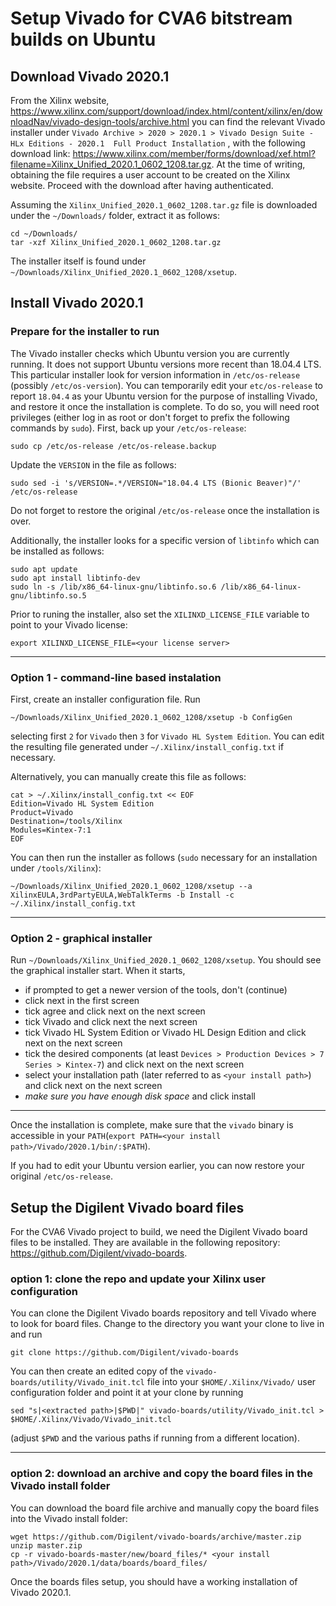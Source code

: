 # Setup Vivado for CVA6 bitstream builds on Ubuntu

## Download Vivado 2020.1

From the Xilinx website, https://www.xilinx.com/support/download/index.html/content/xilinx/en/downloadNav/vivado-design-tools/archive.html
you can find the relevant Vivado installer under
`Vivado Archive > 2020 > 2020.1 > Vivado Design Suite - HLx Editions - 2020.1  Full Product Installation`
, with the following download link:
https://www.xilinx.com/member/forms/download/xef.html?filename=Xilinx_Unified_2020.1_0602_1208.tar.gz.
At the time of writing, obtaining the file requires a user account to be created
on the Xilinx website. Proceed with the download after having authenticated.

Assuming the `Xilinx_Unified_2020.1_0602_1208.tar.gz` file is downloaded under the `~/Downloads/` folder, extract it as follows:
```
cd ~/Downloads/
tar -xzf Xilinx_Unified_2020.1_0602_1208.tar.gz
```
The installer itself is found under `~/Downloads/Xilinx_Unified_2020.1_0602_1208/xsetup`.

## Install Vivado 2020.1

### Prepare for the installer to run

The Vivado installer checks which Ubuntu version you are currently running. It
does not support Ubuntu versions more recent than 18.04.4 LTS. This particular
installer look for version information in `/etc/os-release` (possibly `/etc/os-version`).
You can temporarily edit your `etc/os-release` to report `18.04.4` as your
Ubuntu version for the purpose of installing Vivado, and restore it once the installation
is complete. To do so, you will need root privileges (either log in as root or
don't forget to prefix the following commands by `sudo`). First, back up your `/etc/os-release`:
```
sudo cp /etc/os-release /etc/os-release.backup
```
Update the `VERSION` in the file as follows:
```
sudo sed -i 's/VERSION=.*/VERSION="18.04.4 LTS (Bionic Beaver)"/' /etc/os-release
```
Do not forget to restore the  original `/etc/os-release` once the installation is over.

Additionally, the installer looks for a specific version of `libtinfo` which can be installed as follows:
```
sudo apt update
sudo apt install libtinfo-dev
sudo ln -s /lib/x86_64-linux-gnu/libtinfo.so.6 /lib/x86_64-linux-gnu/libtinfo.so.5
```

Prior to runing the installer, also set the `XILINXD_LICENSE_FILE` variable to point to your Vivado license:
```
export XILINXD_LICENSE_FILE=<your license server>
```

---

### Option 1 - command-line based instalation
First, create an installer configuration file. Run
```
~/Downloads/Xilinx_Unified_2020.1_0602_1208/xsetup -b ConfigGen
```
selecting first `2` for `Vivado` then `3` for `Vivado HL System Edition`.
You can edit the resulting file generated under `~/.Xilinx/install_config.txt` if necessary.

Alternatively, you can manually create this file as follows:
```
cat > ~/.Xilinx/install_config.txt << EOF
Edition=Vivado HL System Edition
Product=Vivado
Destination=/tools/Xilinx
Modules=Kintex-7:1
EOF
```

You can then run the installer as follows (`sudo` necessary for an installation under `/tools/Xilinx`):
```
~/Downloads/Xilinx_Unified_2020.1_0602_1208/xsetup --a XilinxEULA,3rdPartyEULA,WebTalkTerms -b Install -c ~/.Xilinx/install_config.txt
```

---

### Option 2 - graphical installer
Run `~/Downloads/Xilinx_Unified_2020.1_0602_1208/xsetup`. You should see the graphical installer
start. When it starts,

 - if prompted to get a newer version of the tools, don't (continue)
 - click next in the first screen
 - tick agree and click next on the next screen
 - tick Vivado and click next the next screen
 - tick Vivado HL System Edition or Vivado HL Design Edition and click next on the next screen
 - tick the desired components (at least `Devices > Production Devices > 7 Series > Kintex-7`)
   and click next on the next screen
 - select your installation path (later referred to as `<your install path>`) and click next on the next screen
 - _make sure you have enough disk space_ and click install

---

Once the installation is complete, make sure that the `vivado` binary is accessible in your `PATH`(`export PATH=<your install path>/Vivado/2020.1/bin/:$PATH`).

If you had to edit your Ubuntu version earlier, you can now restore your original `/etc/os-release`.

## Setup the Digilent Vivado board files

For the CVA6 Vivado project to build, we need the Digilent Vivado board files
to be installed. They are available in the following repository:
https://github.com/Digilent/vivado-boards.

### option 1: clone the repo and update your Xilinx user configuration
You can clone the Digilent Vivado boards repository and tell Vivado where to look for board files. Change to the directory you want your clone to live in and run
```
git clone https://github.com/Digilent/vivado-boards
```
You can then create an edited copy of the `vivado-boards/utility/Vivado_init.tcl` file into your `$HOME/.Xilinx/Vivado/` user configuration folder and point it at your clone by running
```
sed "s|<extracted path>|$PWD|" vivado-boards/utility/Vivado_init.tcl > $HOME/.Xilinx/Vivado/Vivado_init.tcl
```
(adjust `$PWD` and the various paths if running from a different location).

---

### option 2: download an archive and copy the board files in the Vivado install folder
You can download the board file archive and manually copy the board files into the Vivado install folder:
```
wget https://github.com/Digilent/vivado-boards/archive/master.zip
unzip master.zip
cp -r vivado-boards-master/new/board_files/* <your install path>/Vivado/2020.1/data/boards/board_files/
```

Once the boards files setup, you should have a working installation of Vivado 2020.1.
